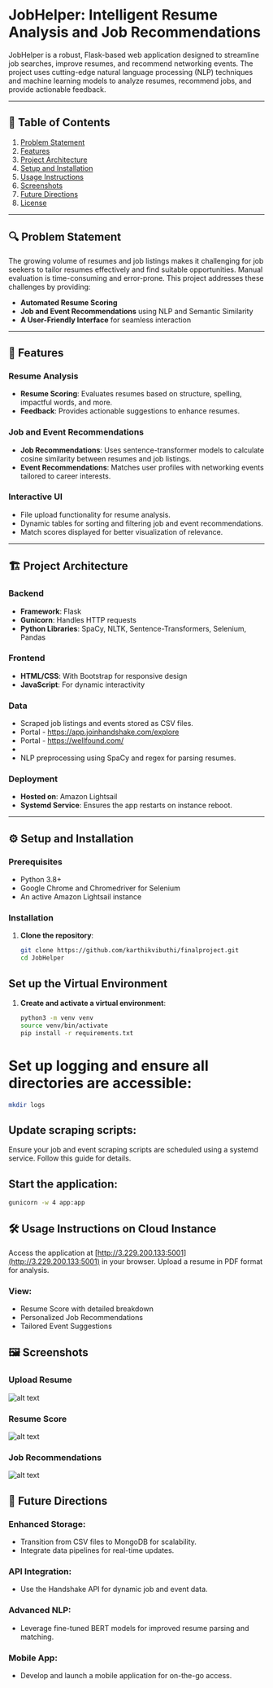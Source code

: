 # **JobHelper: Intelligent Resume Analysis and Job Recommendations**

JobHelper is a robust, Flask-based web application designed to streamline job searches, improve resumes, and recommend networking events. The project uses cutting-edge natural language processing (NLP) techniques and machine learning models to analyze resumes, recommend jobs, and provide actionable feedback.

---

## 📜 **Table of Contents**

1. [Problem Statement](#-problem-statement)  
2. [Features](#-features)  
3. [Project Architecture](#-project-architecture)  
4. [Setup and Installation](#%EF%B8%8F-setup-and-installation)  
5. [Usage Instructions](#%EF%B8%8F-usage-instructions)  
6. [Screenshots](#%EF%B8%8F-screenshots)  
7. [Future Directions](#-future-directions)  
8. [License](#-license)  

---

## 🔍 **Problem Statement**

The growing volume of resumes and job listings makes it challenging for job seekers to tailor resumes effectively and find suitable opportunities. Manual evaluation is time-consuming and error-prone. This project addresses these challenges by providing:  
- **Automated Resume Scoring**  
- **Job and Event Recommendations** using NLP and Semantic Similarity  
- **A User-Friendly Interface** for seamless interaction  

---

## 🌟 **Features**

### **Resume Analysis**
- **Resume Scoring**: Evaluates resumes based on structure, spelling, impactful words, and more.  
- **Feedback**: Provides actionable suggestions to enhance resumes.  

### **Job and Event Recommendations**
- **Job Recommendations**: Uses sentence-transformer models to calculate cosine similarity between resumes and job listings.  
- **Event Recommendations**: Matches user profiles with networking events tailored to career interests.  

### **Interactive UI**
- File upload functionality for resume analysis.  
- Dynamic tables for sorting and filtering job and event recommendations.  
- Match scores displayed for better visualization of relevance.  

---

## 🏗️ **Project Architecture**

### **Backend**
- **Framework**: Flask  
- **Gunicorn**: Handles HTTP requests  
- **Python Libraries**: SpaCy, NLTK, Sentence-Transformers, Selenium, Pandas  

### **Frontend**
- **HTML/CSS**: With Bootstrap for responsive design  
- **JavaScript**: For dynamic interactivity  

### **Data**
- Scraped job listings and events stored as CSV files.
- Portal - https://app.joinhandshake.com/explore
- Portal - https://wellfound.com/
- 
- NLP preprocessing using SpaCy and regex for parsing resumes.  

### **Deployment**
- **Hosted on**: Amazon Lightsail  
- **Systemd Service**: Ensures the app restarts on instance reboot.  

---

## ⚙️ **Setup and Installation**

### **Prerequisites**
- Python 3.8+  
- Google Chrome and Chromedriver for Selenium  
- An active Amazon Lightsail instance  

### **Installation**

1. **Clone the repository**:
   ```bash
   git clone https://github.com/karthikvibuthi/finalproject.git
   cd JobHelper

## **Set up the Virtual Environment**

1. **Create and activate a virtual environment**:
   ```bash
   python3 -m venv venv
   source venv/bin/activate
   pip install -r requirements.txt

# Set up logging and ensure all directories are accessible:

```bash
mkdir logs
```

## Update scraping scripts:

Ensure your job and event scraping scripts are scheduled using a systemd service. Follow this guide for details.

## Start the application:

```bash
gunicorn -w 4 app:app
```

## 🛠️ Usage Instructions on Cloud Instance
Access the application at [http://3.229.200.133:5001](http://3.229.200.133:5001) in your browser.
Upload a resume in PDF format for analysis.

### View:
- Resume Score with detailed breakdown
- Personalized Job Recommendations
- Tailored Event Suggestions

## 🖼️ Screenshots

### Upload Resume

![alt text](image-3.png)
### Resume Score
![alt text](image.png)
### Job Recommendations
![alt text](image-2.png)
## 🔮 Future Directions
### Enhanced Storage:
- Transition from CSV files to MongoDB for scalability.
- Integrate data pipelines for real-time updates.

### API Integration:
- Use the Handshake API for dynamic job and event data.

### Advanced NLP:
- Leverage fine-tuned BERT models for improved resume parsing and matching.

### Mobile App:

- Develop and launch a mobile application for on-the-go access.

